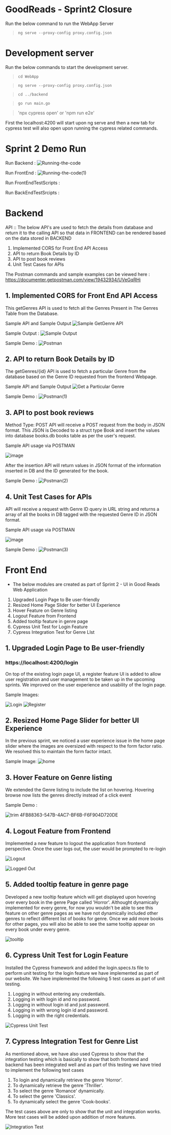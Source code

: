 # GoodReads - Sprint2 Closure

Run the below command to run the WebApp Server
>`ng serve --proxy-config proxy.config.json`

# Development server
Run the below commands to start the development server.
> `cd WebApp`

> `ng serve --proxy-config proxy.config.json`

> `cd ../backend`

> `go run main.go `

> 'npx cypress open' or 'npm run e2e'

First the localhost:4200 will start upon ng serve and then a new tab for cypress test will also open upon running the cypress related commands.

# Sprint 2 Demo Run

Run Backend :
![Running-the-code](https://user-images.githubusercontent.com/97717233/152629613-ff8847d5-6d0e-4dfb-ae27-daa01fbb36d6.gif)

Run FrontEnd :
![Running-the-code(1)](https://user-images.githubusercontent.com/97717233/152629631-86175819-b4a1-435c-b726-158fa617fcfd.gif)

Run FrontEndTestScripts :


Run BackEndTestSrcipts :


# Backend
API :: 
The below API's are used to fetch the details from database and return it to the calling API so that data in FRONTEND can be rendered based on the data stored in BACKEND
1. Implemented CORS for Front End API Access
2. API to return Book Details by ID
3. API to post book reviews
4. Unit Test Cases for APIs


The Postman commands and sample examples can be viewed here : https://documenter.getpostman.com/view/19432934/UVeGqRHi  

## 1. Implemented CORS for Front End API Access

This getGenres API is used to fetch all the Genres Present in The Genres Table from the Database.

Sample API and Sample Output
![Sample GetGenre API](https://github.com/Bhuvana102/Good-Reads/blob/main/Wiki-Images/localhost-GetGenre.png)

Sample Output :
![Sample Output](https://github.com/Bhuvana102/Good-Reads/blob/main/Wiki-Images/GetGenerate-Sample-Response.png)

Sample Demo :
![Postman](https://user-images.githubusercontent.com/97717233/152629582-80d900f1-09ca-439f-8458-c7ebf065b1ed.gif)


## 2. API to return Book Details by ID
The getGenres/{id} API is used to fetch a particular Genre from the database based on the Genre ID requested from the frontend Webpage.

Sample API and Sample Output
![Get a Particular Genre](https://github.com/Bhuvana102/Good-Reads/blob/main/Wiki-Images/GetParticularGenre.png)

Sample Demo :
![Postman(1)](https://user-images.githubusercontent.com/97717233/152629591-0bdd823a-0f59-4bee-a344-6579229771b8.gif)


## 3. API to post book reviews

Method Type: POST
API will receive a POST request from the body in JSON format. This JSON is Decoded to a struct type Book and insert the values into database books.db books table as per the user's request.

Sample API usage via POSTMAN

![image](https://user-images.githubusercontent.com/61014960/152491281-6dc95cd0-635e-4994-87f8-e0f8d6e4a651.png)

After the insertion API will return values in JSON format of the information inserted in DB and the ID generated for the book.

Sample Demo :
![Postman(2)](https://user-images.githubusercontent.com/97717233/152629596-b53a92a1-f9fe-413b-a7f7-c8f774fc28db.gif)


## 4. Unit Test Cases for APIs

API will receive a request with Genre ID query in URL string and returns a array of all the books in DB tagged with the requested Genre ID in JSON format.

Sample API usage via POSTMAN

![image](https://user-images.githubusercontent.com/61014960/152610415-8d048b20-9943-4b76-a936-439fdee46489.png)

Sample Demo :
![Postman(3)](https://user-images.githubusercontent.com/97717233/152629602-5134250b-97cc-4688-8752-a18f63b72759.gif)




# Front End

- The below modules are created as part of Sprint 2 - UI in Good Reads Web Application
1. Upgraded Login Page to Be user-friendly
2. Resized Home Page Slider for better UI Experience
3. Hover Feature on Genre listing
4. Logout Feature from Frontend
5. Added tooltip feature in genre page
6. Cypress Unit Test for Login Feature
7. Cypress Integration Test for Genre LIst 
 
## 1. Upgraded Login Page to Be user-friendly
###  https://localhost:4200/login

On top of the existing login page UI, a register feature UI is added to allow user registration and user management to be taken up in the upcoming sprints. We improved on the user experience and usability of the login page. 

Sample Images:

![Login](https://user-images.githubusercontent.com/92141914/156864595-97b3f14e-43c7-4b88-a94c-5834bbd2d66c.png)
![Register](https://user-images.githubusercontent.com/92141914/156864599-b485e0e3-c51b-418e-9b52-087335ccdbc1.png)


## 2. Resized Home Page Slider for better UI Experience

In the previous sprint, we noticed a user experience issue in the home page slider where the images are oversized with respect to the form factor ratio. We resolved this to maintain the form factor intact.

Sample Image:
![home](https://user-images.githubusercontent.com/92141914/156864663-48193b77-e99f-4001-9074-36d043222354.png)


## 3. Hover Feature on Genre listing

We extended the Genre listing to include the list on hovering. Hovering browse now lists the genres directly instead of a click event

Sample Demo :

![trim 4FB88363-547B-4AC7-BF6B-F6F904D720DE](https://user-images.githubusercontent.com/92141914/156863955-22b9c166-e0a1-49d3-a0e5-1ba08d41eb4a.GIF)

## 4. Logout Feature from Frontend

Implemented a new feature to logout the application from frontend perspective. Once the user logs out, the user would be prompted to re-login

![Logout](https://user-images.githubusercontent.com/41356950/156865076-c0a2a5e4-c78f-4e80-96d4-51648906a841.png)


![Logged Out](https://user-images.githubusercontent.com/41356950/156865079-cf44a97f-8a39-41f3-a7d2-fd2fa134ae76.png)


## 5. Added tooltip feature in genre page

Developed a new tooltip feature which will get displayed upon hovering over every book in the genre Page called 'Horror'. Althought dynamically implemented for 
every genre, for now you wouldn't be able to see this feature on other genre pages as we have not dynamically included other genres to reflect different list of 
books for genre. Once we add more books for other pages, you will also be able to see the same tooltip appear on every book under every genre.


![tooltip](https://user-images.githubusercontent.com/41356950/156865157-9989c27a-db1b-4ddc-89f2-e64b8ec816f4.png)



## 6. Cypress Unit Test for Login Feature

Installed the Cypress framework and added the login.specs.ts file to perform unit testing for the login feature we have implemented as part of our website.
We have implemented the following 5 test cases as part of unit testing.
1) Logging in without entering any credentials.
2) Logging in with login id and no password.
3) Logging in without login id and just password.
4) Logging in with wrong login id and password.
5) Logging in with the right credentials.

![Cypress Unit Test](https://user-images.githubusercontent.com/41356950/156865229-e4616ee9-6ac2-40be-9acb-d81ef16e85cb.png)


## 7. Cypress Integration Test for Genre List

As mentioned above, we have also used Cypress to show that the integration testing which is basically to show that both frontend and backend has been integrated
well and as part of this testing we have tried to implement the following test cases
1) To login and dynamically retrieve the genre 'Horror'.
2) To dynamically retrieve the genre 'Thriller'.
3) To select the genre 'Romance' dynamically.
4) To select the genre 'Classics'.
5) To dynamically select the genre 'Cook-books'.

The test cases above are only to show that the unit and integration works. More test cases will be added upon addition of more features.


![Integration Test](https://user-images.githubusercontent.com/41356950/156865234-091cc8d9-078d-407c-a232-3bcf45e204dd.png)


